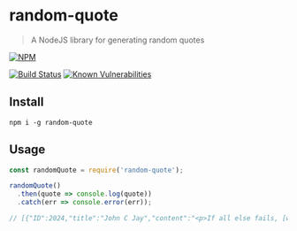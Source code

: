 # random-quote
> A NodeJS library for generating random quotes

[![NPM](https://nodei.co/npm/random-quote.png)](https://nodei.co/npm/random-quote/)

[![Build Status](https://travis-ci.org/pmbenjamin/random-quote.svg?branch=master)](https://travis-ci.org/pmbenjamin/random-quote)
[![Known Vulnerabilities](https://snyk.io/test/npm/random-quote/badge.svg?style=flat-square)](https://snyk.io/test/npm/random-quote)

## Install
```
npm i -g random-quote
```

## Usage
```js
const randomQuote = require('random-quote');

randomQuote()
  .then(quote => console.log(quote))
  .catch(err => console.error(err));

// [{"ID":2024,"title":"John C Jay","content":"<p>If all else fails, [working harder than anyone else] is the greatest competitive advantage of any career.</p>\n","link":"https://quotesondesign.com/john-c-jay/"}]
```
